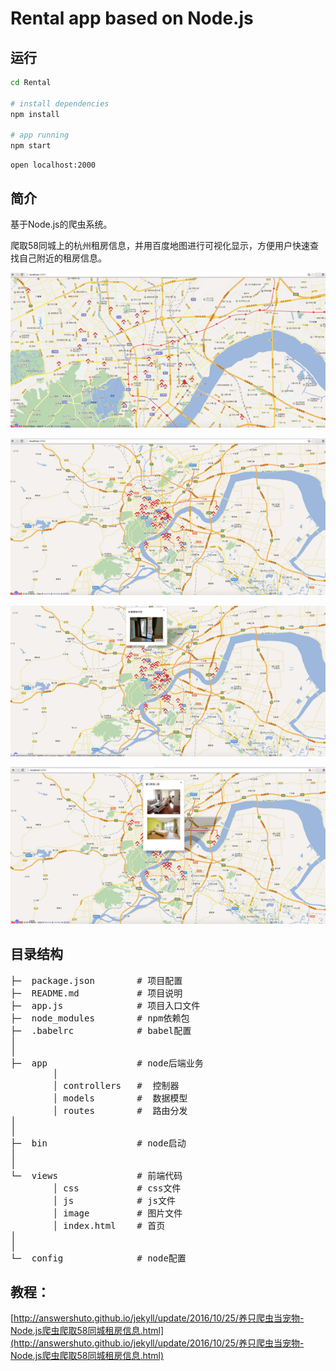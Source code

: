 # Rental app based on Node.js

## 运行

```bash
cd Rental

# install dependencies
npm install

# app running
npm start
```


	open localhost:2000


## 简介

基于Node.js的爬虫系统。

爬取58同城上的杭州租房信息，并用百度地图进行可视化显示，方便用户快速查找自己附近的租房信息。



![img](./views/image/1.png)   


![img](./views/image/2.png)


![img](./views/image/3.png)     


![img](./views/image/4.png)


## 目录结构
<pre>
├─  package.json        # 项目配置
├─  README.md           # 项目说明
├─  app.js              # 项目入口文件
├─  node_modules        # npm依赖包
├─  .babelrc            # babel配置
│
│
├─	app                 # node后端业务
		│
		│ controllers   #  控制器
		│ models        #  数据模型
		│ routes        #  路由分发
│
│
├─	bin                 # node启动
│
│
└─	views               # 前端代码
		│ css           # css文件
		│ js            # js文件
		│ image         # 图片文件
		│ index.html    # 首页
│
│
└─	config              # node配置
</pre>


## 教程：

[http://answershuto.github.io/jekyll/update/2016/10/25/养只爬虫当宠物-Node.js爬虫爬取58同城租房信息.html](http://answershuto.github.io/jekyll/update/2016/10/25/养只爬虫当宠物-Node.js爬虫爬取58同城租房信息.html)
